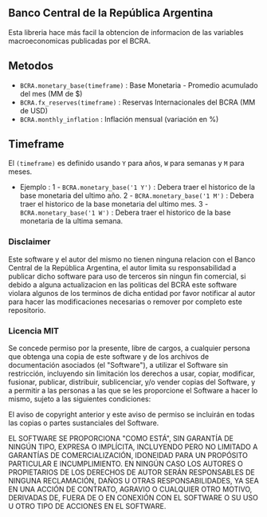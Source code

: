 ## Banco Central de la República Argentina

Esta libreria hace más facil la obtencion de informacion de las variables macroeconomicas publicadas por el BCRA.

## Metodos

* ```BCRA.monetary_base(timeframe)``` : Base Monetaria - Promedio acumulado del mes (MM de $)
* ```BCRA.fx_reserves(timeframe)``` : Reservas Internacionales del BCRA (MM de USD)
* ```BCRA.monthly_inflation``` : Inflación mensual (variación en %)

## Timeframe

El ```(timeframe)``` es definido usando ```Y``` para años, ```W``` para semanas y ```M``` para meses.

* Ejemplo :
1 - ```BCRA.monetary_base('1 Y')``` : Debera traer el historico de la base monetaria del ultimo año.
2 - ```BCRA.monetary_base('1 M')``` : Debera traer el historico de la base monetaria del ultimo mes.
3 - ```BCRA.monetary_base('1 W')``` : Debera traer el historico de la base monetaria de la ultima semana.


### Disclaimer

Este software y el autor del mismo no tienen ninguna relacion con el Banco Central de la República Argentina, el autor limita su responsabilidad a publicar dicho software para uso de terceros sin ningun fin comercial, si debido a alguna actualizacion en las politicas del BCRA este software violara algunos de los terminos de dicha entidad por favor notificar al autor para hacer las modificaciones necesarias o remover por completo este repositorio.

### Licencia MIT

Se concede permiso por la presente, libre de cargos, a cualquier persona que obtenga una copia de este software y de los archivos de documentación asociados (el "Software"), a utilizar el Software sin restricción, incluyendo sin limitación los derechos a usar, copiar, modificar, fusionar, publicar, distribuir, sublicenciar, y/o vender copias del Software, y a permitir a las personas a las que se les proporcione el Software a hacer lo mismo, sujeto a las siguientes condiciones:

El aviso de copyright anterior y este aviso de permiso se incluirán en todas las copias o partes sustanciales del Software.

EL SOFTWARE SE PROPORCIONA "COMO ESTÁ", SIN GARANTÍA DE NINGÚN TIPO, EXPRESA O IMPLÍCITA, INCLUYENDO PERO NO LIMITADO A GARANTÍAS DE COMERCIALIZACIÓN, IDONEIDAD PARA UN PROPÓSITO PARTICULAR E INCUMPLIMIENTO. EN NINGÚN CASO LOS AUTORES O PROPIETARIOS DE LOS DERECHOS DE AUTOR SERÁN RESPONSABLES DE NINGUNA RECLAMACIÓN, DAÑOS U OTRAS RESPONSABILIDADES, YA SEA EN UNA ACCIÓN DE CONTRATO, AGRAVIO O CUALQUIER OTRO MOTIVO, DERIVADAS DE, FUERA DE O EN CONEXIÓN CON EL SOFTWARE O SU USO U OTRO TIPO DE ACCIONES EN EL SOFTWARE.